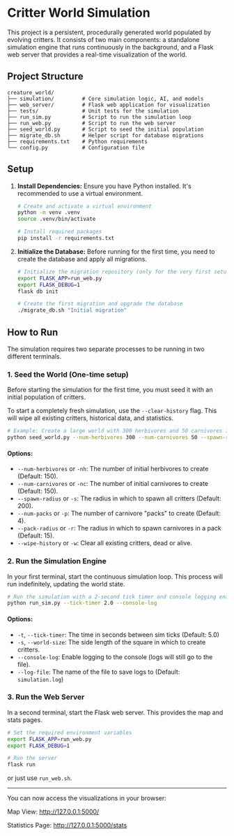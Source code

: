 # Critter World Simulation

This project is a persistent, procedurally generated world populated by evolving critters. It consists of two main components: a standalone simulation engine that runs continuously in the background, and a Flask web server that provides a real-time visualization of the world.

## Project Structure

```
creature_world/
├── simulation/         # Core simulation logic, AI, and models
├── web_server/         # Flask web application for visualization
├── tests/              # Unit tests for the simulation
├── run_sim.py          # Script to run the simulation loop
├── run_web.py          # Script to run the web server
├── seed_world.py       # Script to seed the initial population
├── migrate_db.sh       # Helper script for database migrations
├── requirements.txt    # Python requirements
└── config.py           # Configuration file
```

## Setup

1.  **Install Dependencies:** Ensure you have Python installed. It's recommended to use a virtual environment.
    ```bash
    # Create and activate a virtual environment
    python -m venv .venv
    source .venv/bin/activate

    # Install required packages
    pip install -r requirements.txt
    ```

2.  **Initialize the Database:** Before running for the first time, you need to create the database and apply all migrations.
    ```bash
    # Initialize the migration repository (only for the very first setup)
    export FLASK_APP=run_web.py
    export FLASK_DEBUG=1
    flask db init

    # Create the first migration and upgrade the database
    ./migrate_db.sh "Initial migration"
    ```

## How to Run

The simulation requires two separate processes to be running in two different terminals.

### 1. Seed the World (One-time setup)

Before starting the simulation for the first time, you must seed it with an initial population of critters.

To start a completely fresh simulation, use the `--clear-history` flag. This will wipe all existing critters, historical data, and statistics.

```bash
# Example: Create a large world with 300 herbivores and 50 carnivores in 5 packs
python seed_world.py --num-herbivores 300 --num-carnivores 50 --spawn-radius 300 --num-packs 5 --clear-history
```

#### Options:

* `--num-herbivores` or `-nh`: The number of initial herbivores to create (Default: 150).
* `--num-carnivores` or `-nc`: The number of initial carnivores to create (Default: 150).
* `--spawn-radius` or `-s`: The radius in which to spawn all critters (Default: 200).
* `--num-packs` or `-p`: The number of carnivore "packs" to create (Default: 4).
* `--pack-radius` or `-r`: The radius in which to spawn carnivores in a pack (Default: 15).
* `--wipe-history` or `-w`: Clear all existing critters, dead or alive.

### 2. Run the Simulation Engine
In your first terminal, start the continuous simulation loop. This process will run indefinitely, updating the world state.

```bash
# Run the simulation with a 2-second tick timer and console logging enabled
python run_sim.py --tick-timer 2.0 --console-log
```

#### Options:
* `-t`, `--tick-timer`: The time in seconds between sim ticks (Default: 5.0)
* `-s`, `--world-size`: The side length of the square in which to create critters.
* `--console-log`: Enable logging to the console (logs will still go to the file).
* `--log-file`: The name of the file to save logs to (Default: `simulation.log`)

### 3. Run the Web Server
In a second terminal, start the Flask web server.  This provides the map and stats pages.

```bash
# Set the required environment variables
export FLASK_APP=run_web.py
export FLASK_DEBUG=1

# Run the server
flask run
```

or just use `run_web.sh`.

---

You can now access the visualizations in your browser:

Map View: http://127.0.0.1:5000/

Statistics Page: http://127.0.0.1:5000/stats